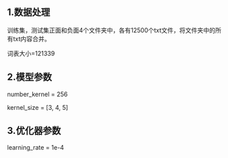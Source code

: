 ## 1.数据处理

训练集，测试集正面和负面4个文件夹中，各有12500个txt文件，将文件夹中的所有txt内容合并。

词表大小=121339

## 2.模型参数

number_kernel = 256

kernel_size = [3, 4, 5]

## 3.优化器参数

learning_rate = 1e-4
